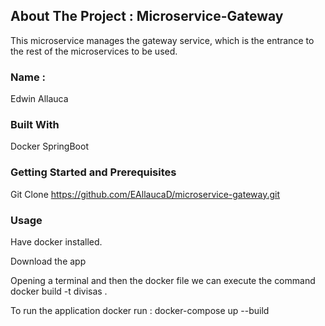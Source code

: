 ## About The Project : Microservice-Gateway
This microservice manages the gateway service, which is the entrance to the rest of the microservices to be used.

### Name :
Edwin Allauca

### Built With
Docker 
SpringBoot

### Getting Started and Prerequisites
Git Clone 
https://github.com/EAllaucaD/microservice-gateway.git

### Usage
Have docker installed.

Download the app

Opening a terminal and then the docker file we can execute the command docker build -t divisas .

To run the application docker run : docker-compose up --build
